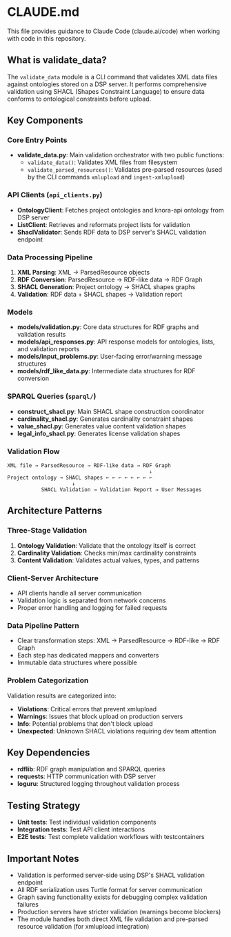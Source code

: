 # CLAUDE.md

This file provides guidance to Claude Code (claude.ai/code) when working with code in this repository.

## What is validate_data?

The `validate_data` module is a CLI command that validates XML data files against ontologies stored on a DSP server. 
It performs comprehensive validation using SHACL (Shapes Constraint Language) 
to ensure data conforms to ontological constraints before upload.

## Key Components

### Core Entry Points

- **validate_data.py**: Main validation orchestrator with two public functions:
  - `validate_data()`: Validates XML files from filesystem
  - `validate_parsed_resources()`: Validates pre-parsed resources (used by the CLI commands `xmlupload` and `ingest-xmlupload`)

### API Clients (`api_clients.py`)

- **OntologyClient**: Fetches project ontologies and knora-api ontology from DSP server
- **ListClient**: Retrieves and reformats project lists for validation
- **ShaclValidator**: Sends RDF data to DSP server's SHACL validation endpoint

### Data Processing Pipeline

1. **XML Parsing**: XML → ParsedResource objects
2. **RDF Conversion**: ParsedResource → RDF-like data → RDF Graph
3. **SHACL Generation**: Project ontology → SHACL shapes graphs
4. **Validation**: RDF data + SHACL shapes → Validation report

### Models

- **models/validation.py**: Core data structures for RDF graphs and validation results
- **models/api_responses.py**: API response models for ontologies, lists, and validation reports
- **models/input_problems.py**: User-facing error/warning message structures
- **models/rdf_like_data.py**: Intermediate data structures for RDF conversion

### SPARQL Queries (`sparql/`)

- **construct_shacl.py**: Main SHACL shape construction coordinator
- **cardinality_shacl.py**: Generates cardinality constraint shapes
- **value_shacl.py**: Generates value content validation shapes
- **legal_info_shacl.py**: Generates license validation shapes

### Validation Flow

```
XML file → ParsedResource → RDF-like data → RDF Graph
                                              ↓
Project ontology → SHACL shapes ← ← ← ← ← ← ← ← 
                     ↓
           SHACL Validation → Validation Report → User Messages
```

## Architecture Patterns

### Three-Stage Validation

1. **Ontology Validation**: Validate that the ontology itself is correct
2. **Cardinality Validation**: Checks min/max cardinality constraints
3. **Content Validation**: Validates actual values, types, and patterns

### Client-Server Architecture

- API clients handle all server communication
- Validation logic is separated from network concerns
- Proper error handling and logging for failed requests

### Data Pipeline Pattern

- Clear transformation steps: XML → ParsedResource → RDF-like → RDF Graph
- Each step has dedicated mappers and converters
- Immutable data structures where possible

### Problem Categorization

Validation results are categorized into:
- **Violations**: Critical errors that prevent xmlupload
- **Warnings**: Issues that block upload on production servers
- **Info**: Potential problems that don't block upload
- **Unexpected**: Unknown SHACL violations requiring dev team attention

## Key Dependencies

- **rdflib**: RDF graph manipulation and SPARQL queries
- **requests**: HTTP communication with DSP server
- **loguru**: Structured logging throughout validation process

## Testing Strategy

- **Unit tests**: Test individual validation components
- **Integration tests**: Test API client interactions
- **E2E tests**: Test complete validation workflows with testcontainers

## Important Notes

- Validation is performed server-side using DSP's SHACL validation endpoint
- All RDF serialization uses Turtle format for server communication
- Graph saving functionality exists for debugging complex validation failures
- Production servers have stricter validation (warnings become blockers)
- The module handles both direct XML file validation and pre-parsed resource validation (for xmlupload integration)